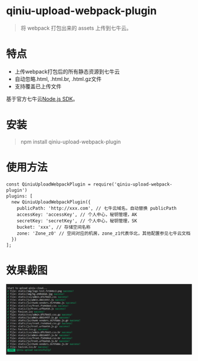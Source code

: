# qiniu-upload-webpack-plugin

> 将 webpack 打包出来的 assets 上传到七牛云。

# 特点

+ 上传webpack打包后的所有静态资源到七牛云
+ 自动忽略.html, .html.br, .html.gz文件
+ 支持覆盖已上传文件

基于官方七牛云[Node.js SDK](https://developer.qiniu.com/kodo/sdk/1289/nodejs)。


# 安装
> npm install qiniu-upload-webpack-plugin

# 使用方法

```
const QiniuUploadWebpackPlugin = require('qiniu-upload-webpack-plugin')
plugins: [
  new QiniuUploadWebpackPlugin({
    publicPath: 'http://xxx.com', // 七牛云域名，自动替换 publicPath
    accessKey: 'accessKey', // 个人中心，秘钥管理，AK
    secretKey: 'secretKey', // 个人中心，秘钥管理，SK
    bucket: 'xxx', // 存储空间名称
    zone: 'Zone_z0' // 空间对应的机房，zone_z1代表华北，其他配置参见七牛云文档
  })
];

```

# 效果截图

![示例](./quniuupload.example.png)